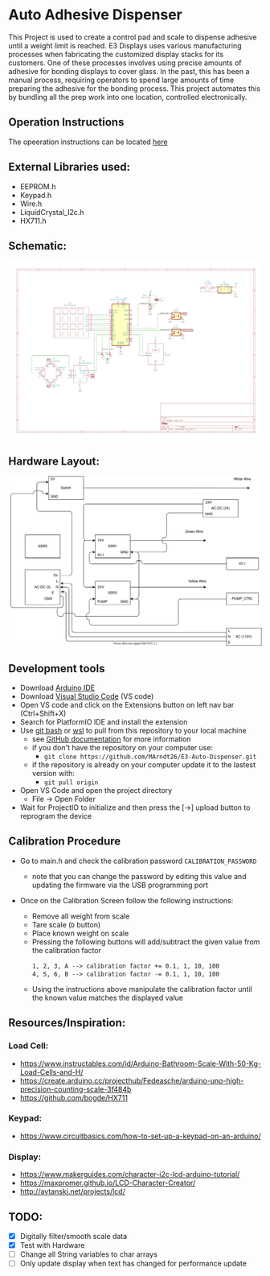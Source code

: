 # Auto Adhesive Dispenser

This Project is used to create a control pad and scale to dispense adhesive until a weight limit is reached. E3 Displays uses various manufacturing processes when fabricating the customized display stacks for its customers. One of these processes involves using precise amounts of adhesive for bonding displays to cover glass. In the past, this has been a manual process, requiring operators to spend large amounts of time preparing the adhesive for the bonding process. This project automates this by bundling all the prep work into one location, controlled electronically.

## Operation Instructions

The opeeration instructions can be located [here](/docs/Operation_Instructions.docx)

## External Libraries used:

- EEPROM.h
- Keypad.h
- Wire.h
- LiquidCrystal_I2c.h
- HX711.h

## Schematic:

![schematic](/docs/images/schematic.png)

## Hardware Layout:

<div style="background-color:white">
<img src="docs/images/Hardware_Layout.svg" alt="Hardware Layout">
</div>

## Development tools

- Download [Arduino IDE](https://www.arduino.cc/en/software)
- Download [Visual Studio Code](https://code.visualstudio.com/download) (VS code)
- Open VS code and click on the Extensions button on left nav bar (Ctrl+Shift+X)
- Search for PlatformIO IDE and install the extension
- Use [git bash](https://git-scm.com/downloads) or [wsl](https://docs.microsoft.com/en-us/windows/wsl/install-win10) to pull from this repository to your local machine
  - see [GitHub documentation](https://docs.github.com/en/free-pro-team@latest/github/creating-cloning-and-archiving-repositories/cloning-a-repository) for more information
  - if you don't have the repository on your computer use:
    - `git clone https://github.com/MArndt26/E3-Auto-Dispenser.git`
  - if the repository is already on your computer update it to the lastest version with:
    - `git pull origin`
- Open VS Code and open the project directory
  - File -> Open Folder
- Wait for ProjectIO to initialize and then press the [->] upload button to reprogram the device

## Calibration Procedure

- Go to main.h and check the calibration password `CALIBRATION_PASSWORD`
  - note that you can change the password by editing this value and updating the firmware via the USB programming port
- Once on the Calibration Screen follow the following instructions:

  - Remove all weight from scale
  - Tare scale (`D` button)
  - Place known weight on scale
  - Pressing the following buttons will add/subtract the given value from the calibration factor
    ```
    1, 2, 3, A --> calibration factor += 0.1, 1, 10, 100
    4, 5, 6, B --> calibration factor -= 0.1, 1, 10, 100
    ```
  - Using the instructions above manipulate the calibration factor until the known value matches the displayed value

## Resources/Inspiration:

### Load Cell:

- https://www.instructables.com/id/Arduino-Bathroom-Scale-With-50-Kg-Load-Cells-and-H/
- https://create.arduino.cc/projecthub/Fedeasche/arduino-uno-high-precision-counting-scale-3f484b
- https://github.com/bogde/HX711

### Keypad:

- https://www.circuitbasics.com/how-to-set-up-a-keypad-on-an-arduino/

### Display:

- https://www.makerguides.com/character-i2c-lcd-arduino-tutorial/
- https://maxpromer.github.io/LCD-Character-Creator/
- http://avtanski.net/projects/lcd/

## TODO:

- [x] Digitally filter/smooth scale data
- [x] Test with Hardware
- [ ] Change all String variables to char arrays
- [ ] Only update display when text has changed for performance update

